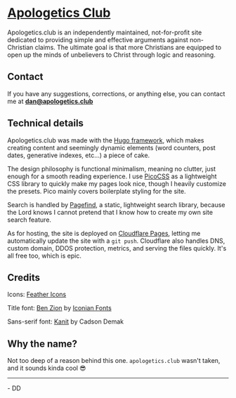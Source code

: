 # [Apologetics Club](https://apologetics.club)

Apologetics.club is an independently maintained, not-for-profit site dedicated to providing simple and effective arguments against non-Christian claims. The ultimate goal is that more Christians are equipped to open up the minds of unbelievers to Christ through logic and reasoning.

## Contact

If you have any suggestions, corrections, or anything else, you can contact me at [**dan@apologetics.club**](mailto:dan@apologetics.club)

## Technical details

Apologetics.club was made with the [Hugo framework](https://gohugo.io), which makes creating content and seemingly dynamic elements (word counters, post dates, generative indexes, etc...) a piece of cake. 

The design philosophy is functional minimalism, meaning no clutter, just enough for a smooth reading experience. I use [PicoCSS](https://picocss.com) as a lightweight CSS library to quickly make my pages look nice, though I heavily customize the presets. Pico mainly covers boilerplate styling for the site.

Search is handled by [Pagefind](https://pagefind.app), a static, lightweight search library, because the Lord knows I cannot pretend that I know how to create my own site search feature.

As for hosting, the site is deployed on [Cloudflare Pages](https://pages.cloudflare.com), letting me automatically update the site with a `git push`. Cloudflare also handles DNS, custom domain, DDOS protection, metrics, and serving the files quickly. It's all free too, which is epic.

## Credits

Icons: [Feather Icons](https://feathericons.com)

Title font: [Ben Zion](https://www.dafont.com/ben-zion.font) by [Iconian Fonts](https://www.iconian.com/)

Sans-serif font: [Kanit](https://fonts.google.com/specimen/Kanit) by Cadson Demak

## Why the name?

Not too deep of a reason behind this one. `apologetics.club` wasn't taken, and it sounds kinda cool 😎

---

 \- DD
